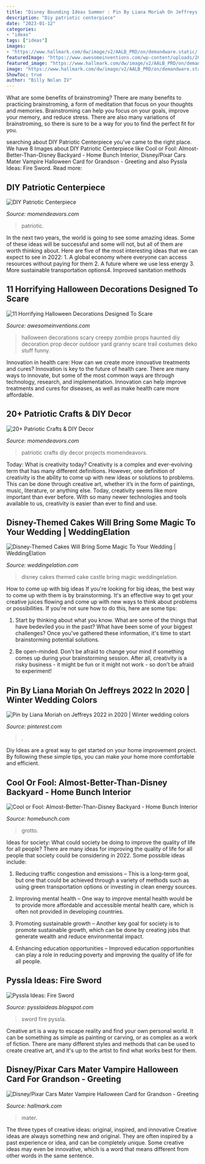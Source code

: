 ```yaml
---
title: "Disney Bounding Ideas Summer : Pin By Liana Moriah On Jeffreys 2022 In 2020"
description: "Diy patriotic centerpiece"
date: "2023-01-12"
categories:
- "ideas"
tags: ["ideas"]
images:
- "https://www.hallmark.com/dw/image/v2/AALB_PRD/on/demandware.static/-/Sites-hallmark-master/default/dw149b734a/images/finished-goods/DisneyPixar-Cars-Mater-Vampire-Grandson-Halloween-Card_200HV2335_04.jpg?sw=1200&amp;sh=1200&amp;sm=fit"
featuredImage: "https://www.awesomeinventions.com/wp-content/uploads/2015/11/scary-decorations-grandma.jpg"
featured_image: "https://www.hallmark.com/dw/image/v2/AALB_PRD/on/demandware.static/-/Sites-hallmark-master/default/dw149b734a/images/finished-goods/DisneyPixar-Cars-Mater-Vampire-Grandson-Halloween-Card_200HV2335_04.jpg?sw=1200&amp;sh=1200&amp;sm=fit"
image: "https://www.hallmark.com/dw/image/v2/AALB_PRD/on/demandware.static/-/Sites-hallmark-master/default/dw149b734a/images/finished-goods/DisneyPixar-Cars-Mater-Vampire-Grandson-Halloween-Card_200HV2335_04.jpg?sw=1200&amp;sh=1200&amp;sm=fit"
ShowToc: true
author: "Billy Nolan IV"
---
```



What are some benefits of brainstroming?
There are many benefits to practicing brainstroming, a form of meditation that focus on your thoughts and memories. Brainstroming can help you focus on your goals, improve your memory, and reduce stress. There are also many variations of brainstroming, so there is sure to be a way for you to find the perfect fit for you.

	

		
searching about DIY Patriotic Centerpiece you've came to the right place. We have 8 Images about DIY Patriotic Centerpiece like Cool or Fool: Almost-Better-Than-Disney Backyard - Home Bunch Interior, Disney/Pixar Cars Mater Vampire Halloween Card for Grandson - Greeting and also Pyssla Ideas: Fire Sword. Read more:
		
    
## DIY Patriotic Centerpiece

<img loading=lazy src="https://www.momendeavors.com/wp-content/uploads/2016/05/DIY-Patriotic-Table-Centerpiece-586x1024.jpg" onerror="this.onerror=null;this.src='https://tse2.mm.bing.net/th?id=OIP.zscs2XVFb5amXS85z46WRAHaM8&amp;pid=15.1';" alt="DIY Patriotic Centerpiece">

_Source: momendeavors.com_

>patriotic. 

	

In the next two years, the world is going to see some amazing ideas. Some of these ideas will be successful and some will not, but all of them are worth thinking about. Here are five of the most interesting ideas that we can expect to see in 2022: 1. A global economy where everyone can access resources without paying for them 2. A future where we use less energy 3. More sustainable transportation options4. Improved sanitation methods
    
## 11 Horrifying Halloween Decorations Designed To Scare

<img loading=lazy src="https://www.awesomeinventions.com/wp-content/uploads/2015/11/scary-decorations-grandma.jpg" onerror="this.onerror=null;this.src='https://tse4.mm.bing.net/th?id=OIP.SqBDvJsaWkWm2HuMPhMCDAHaJ5&amp;pid=15.1';" alt="11 Horrifying Halloween Decorations Designed To Scare">

_Source: awesomeinventions.com_

>halloween decorations scary creepy zombie props haunted diy decoration prop decor outdoor yard granny scare trail costumes deko stuff funny. 

	

Innovation in health care: How can we create more innovative treatments and cures?
Innovation is key to the future of health care. There are many ways to innovate, but some of the most common ways are through technology, research, and implementation. Innovation can help improve treatments and cures for diseases, as well as make health care more affordable.

    
## 20+ Patriotic Crafts &amp; DIY Decor

<img loading=lazy src="http://www.momendeavors.com/wp-content/uploads/2014/06/Patriotic-Projects-719x1024.jpg" onerror="this.onerror=null;this.src='https://tse3.mm.bing.net/th?id=OIP.vfW0NT3ohXWXYNJas5v3LQHaKj&amp;pid=15.1';" alt="20+ Patriotic Crafts &amp; DIY Decor">

_Source: momendeavors.com_

>patriotic crafts diy decor projects momendeavors. 

	

Today: What is creativity today?
Creativity is a complex and ever-evolving term that has many different definitions. However, one definition of creativity is the ability to come up with new ideas or solutions to problems. This can be done through creative art, whether it’s in the form of paintings, music, literature, or anything else. Today, creativity seems like more important than ever before. With so many newer technologies and tools available to us, creativity is easier than ever to find and use.

    
## Disney-Themed Cakes Will Bring Some Magic To Your Wedding | WeddingElation

<img loading=lazy src="https://www.weddingelation.com/wp-content/uploads/2016/06/Disney-castle.jpg" onerror="this.onerror=null;this.src='https://tse1.mm.bing.net/th?id=OIP.RI8m-97tCDEGeF6WIuu6VgHaLI&amp;pid=15.1';" alt="Disney-Themed Cakes Will Bring Some Magic To Your Wedding | WeddingElation">

_Source: weddingelation.com_

>disney cakes themed cake castle bring magic weddingelation. 

	

How to come up with big ideas
If you're looking for big ideas, the best way to come up with them is by brainstorming. It's an effective way to get your creative juices flowing and come up with new ways to think about problems or possibilities. If you're not sure how to do this, here are some tips:
1. Start by thinking about what you know. What are some of the things that have bedeviled you in the past? What have been some of your biggest challenges? Once you've gathered these information, it's time to start brainstorming potential solutions.

2. Be open-minded. Don't be afraid to change your mind if something comes up during your brainstorming session. After all, creativity is a risky business - it might be fun or it might not work - so don't be afraid to experiment!


    
## Pin By Liana Moriah On Jeffreys 2022 In 2020 | Winter Wedding Colors

<img loading=lazy src="https://i.pinimg.com/736x/14/97/2e/14972e3985b7c21fe177c0817cf4beae.jpg" onerror="this.onerror=null;this.src='https://tse2.mm.bing.net/th?id=OIP.fsHs5vV62ynx5Jt0nsTPzAHaPn&amp;pid=15.1';" alt="Pin by Liana Moriah on Jeffreys 2022 in 2020 | Winter wedding colors">

_Source: pinterest.com_

>. 

	

Diy Ideas are a great way to get started on your home improvement project. By following these simple tips, you can make your home more comfortable and efficient.

    
## Cool Or Fool: Almost-Better-Than-Disney Backyard - Home Bunch Interior

<img loading=lazy src="http://www.homebunch.com/wp-content/uploads/kgwcfxr5hy704x2sbwntxa5r80i6.jpg" onerror="this.onerror=null;this.src='https://tse4.mm.bing.net/th?id=OIP.IADwkvSo6V_Xty11-8dMvgHaFj&amp;pid=15.1';" alt="Cool or Fool: Almost-Better-Than-Disney Backyard - Home Bunch Interior">

_Source: homebunch.com_

>grotto. 

	

Ideas for society: What could society be doing to improve the quality of life for all people?
There are many ideas for improving the quality of life for all people that society could be considering in 2022. Some possible ideas include: 
1. Reducing traffic congestion and emissions – This is a long-term goal, but one that could be achieved through a variety of methods such as using green transportation options or investing in clean energy sources. 

2. Improving mental health – One way to improve mental health would be to provide more affordable and accessible mental health care, which is often not provided in developing countries. 

3. Promoting sustainable growth – Another key goal for society is to promote sustainable growth, which can be done by creating jobs that generate wealth and reduce environmental impact. 

4. Enhancing education opportunities – Improved education opportunities can play a role in reducing poverty and improving the quality of life for all people. 


    
## Pyssla Ideas: Fire Sword

<img loading=lazy src="http://3.bp.blogspot.com/-jsdAotL_H9U/VqERNx6u7QI/AAAAAAAAA1Y/m-GbxS0kizs/s1600/DSCF8642.JPG" onerror="this.onerror=null;this.src='https://tse3.mm.bing.net/th?id=OIP.Ic4dxZqgLusoFYY0cIrHzgHaJ4&amp;pid=15.1';" alt="Pyssla Ideas: Fire Sword">

_Source: pysslaideas.blogspot.com_

>sword fire pyssla. 

	

Creative art is a way to escape reality and find your own personal world. It can be something as simple as painting or carving, or as complex as a work of fiction. There are many different styles and methods that can be used to create creative art, and it's up to the artist to find what works best for them.

    
## Disney/Pixar Cars Mater Vampire Halloween Card For Grandson - Greeting

<img loading=lazy src="https://www.hallmark.com/dw/image/v2/AALB_PRD/on/demandware.static/-/Sites-hallmark-master/default/dw149b734a/images/finished-goods/DisneyPixar-Cars-Mater-Vampire-Grandson-Halloween-Card_200HV2335_04.jpg?sw=1200&amp;sh=1200&amp;sm=fit" onerror="this.onerror=null;this.src='https://tse4.mm.bing.net/th?id=OIP.0-9R-vyQ4obPjoDUxKdjTwHaHa&amp;pid=15.1';" alt="Disney/Pixar Cars Mater Vampire Halloween Card for Grandson - Greeting">

_Source: hallmark.com_

>mater. 

	

The three types of creative ideas: original, inspired, and innovative
Creative ideas are always something new and original. They are often inspired by a past experience or idea, and can be completely unique. Some creative ideas may even be innovative, which is a word that means different from other words in the same sentence.

